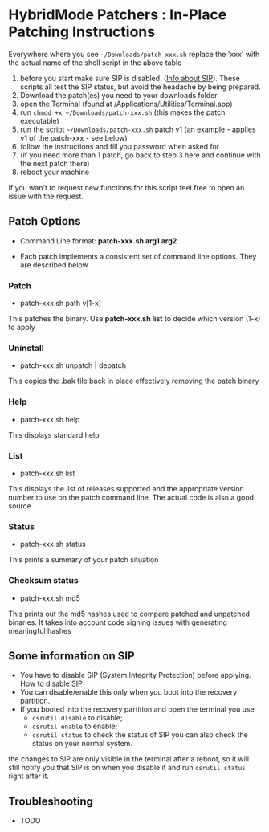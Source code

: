 # HybridMode Patchers : In-Place Patching Instructions

Everywhere where you see `~/Downloads/patch-xxx.sh` replace the 'xxx' with the actual name of the shell script in the above table

1. before you start make sure SIP is disabled. ([Info about SIP](#some-information-on-sip)).  These scripts all test the SIP status, but avoid the headache by being prepared.
2. Download the patch(es) you need to your downloads folder
3. open the Terminal (found at /Applications/Utilities/Terminal.app)
4. run `chmod +x ~/Downloads/patch-xxx.sh` (this makes the patch executable)
5. run the script `~/Downloads/patch-xxx.sh` patch v1 (an example - applies v1 of the patch-xxx - see below)
6. follow the instructions and fill you password when asked for
7. (if you need more than 1 patch, go back to step 3 here and continue with the next patch there)
8. reboot your machine

If you wan't to request new functions for this script feel free to open an issue with the request.

## Patch Options

* Command Line format: **patch-xxx.sh arg1 arg2**

* Each patch implements a consistent set of command line options.  They are described below

### Patch

* patch-xxx.sh path v[1-x]

This patches the binary.  Use **patch-xxx.sh list** to decide which version (1-x) to apply

### Uninstall

* patch-xxx.sh unpatch | depatch

This copies the .bak file back in place effectively removing the patch binary

### Help

* patch-xxx.sh help

This displays standard help

### List

* patch-xxx.sh list

This displays the list of releases supported and the appropriate version number to use on the patch command line.  The actual code is also a good source

### Status

* patch-xxx.sh status

This prints a summary of your patch situation

### Checksum status

* patch-xxx.sh md5

This prints out the md5 hashes used to compare patched and unpatched binaries.  It takes into account code signing issues with generating meaningful hashes

## Some information on SIP

* You have to disable SIP (System Integrity Protection) before applying. [How to disable SIP](http://apple.stackexchange.com/a/209530)
* You can disable/enable this only when you boot into the recovery partition.
* If you booted into the recovery partition and open the terminal you use
  * ```csrutil disable``` to disable;
  * ```csrutil enable``` to enable;
  * ```csrutil status``` to check the status of SIP you can also check the status on your normal system.
  
the changes to SIP are only visible in the terminal after a reboot, so it will still notify you that SIP is on when you disable it and run ```csrutil status``` right after it.

## Troubleshooting

* TODO
